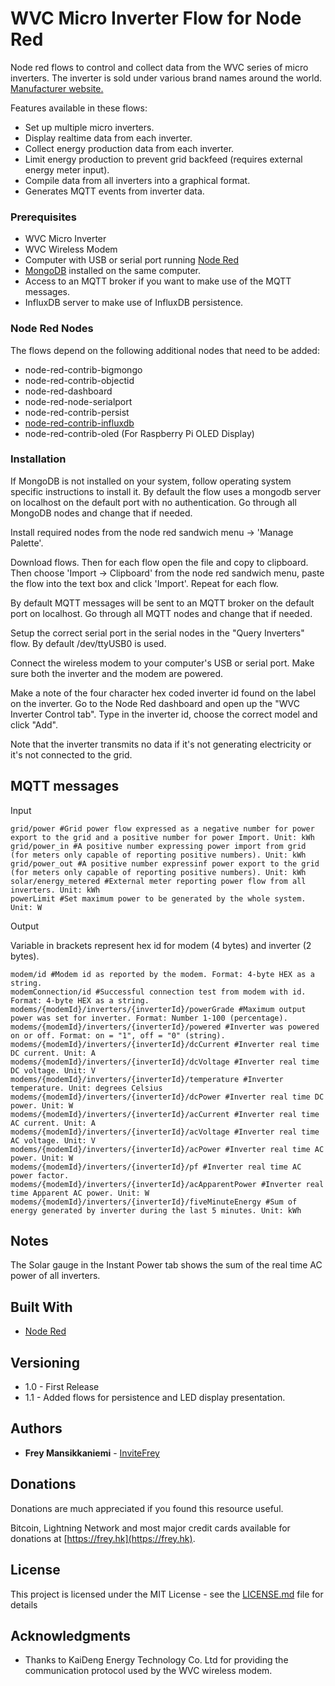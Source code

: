 # WVC Micro Inverter Flow for Node Red

Node red flows to control and collect data from the WVC series of micro inverters. The inverter is sold under various brand names around the world. [Manufacturer website.](http://www.kaidengdg.com/en/pvsystem.html)

Features available in these flows:

* Set up multiple micro inverters.
* Display realtime data from each inverter.
* Collect energy production data from each inverter.
* Limit energy production to prevent grid backfeed (requires external energy meter input).
* Compile data from all inverters into a graphical format.
* Generates MQTT events from inverter data.

### Prerequisites

* WVC Micro Inverter
* WVC Wireless Modem
* Computer with USB or serial port running [Node Red](https://nodered.org)
* [MongoDB](https://www.mongodb.com) installed on the same computer.
* Access to an MQTT broker if you want to make use of the MQTT messages.
* InfluxDB server to make use of InfluxDB persistence.

### Node Red Nodes

The flows depend on the following additional nodes that need to be added:

* node-red-contrib-bigmongo
* node-red-contrib-objectid
* node-red-dashboard
* node-red-node-serialport
* node-red-contrib-persist
* [node-red-contrib-influxdb](https://flows.nodered.org/node/node-red-contrib-influxdb)
* node-red-contrib-oled (For Raspberry Pi OLED Display)

### Installation

If MongoDB is not installed on your system, follow operating system specific instructions to install it. By default the flow uses a mongodb server on localhost on the default port with no authentication. Go through all MongoDB nodes and change that if needed.

Install required nodes from the node red sandwich menu -> 'Manage Palette'.

Download flows. Then for each flow open the file and copy to clipboard. Then choose 'Import -> Clipboard' from the node red sandwich menu, paste the flow into the text box and click 'Import'. Repeat for each flow.

By default MQTT messages will be sent to an MQTT broker on the default port on localhost. Go through all MQTT nodes and change that if needed.

Setup the correct serial port in the serial nodes in the "Query Inverters" flow. By default /dev/ttyUSB0 is used.

Connect the wireless modem to your computer's USB or serial port. Make sure both the inverter and the modem are powered.

Make a note of the four character hex coded inverter id found on the label on the inverter. Go to the Node Red dashboard and open up the "WVC Inverter Control tab". Type in the inverter id, choose the correct model and click "Add".

Note that the inverter transmits no data if it's not generating electricity or it's not connected to the grid.

## MQTT messages

Input

```
grid/power #Grid power flow expressed as a negative number for power export to the grid and a positive number for power Import. Unit: kWh
grid/power_in #A positive number expressing power import from grid (for meters only capable of reporting positive numbers). Unit: kWh
grid/power_out #A positive number expressinf power export to the grid (for meters only capable of reporting positive numbers). Unit: kWh
solar/energy_metered #External meter reporting power flow from all inverters. Unit: kWh
powerLimit #Set maximum power to be generated by the whole system. Unit: W
```

Output

Variable in brackets represent hex id for modem (4 bytes) and inverter (2 bytes).
```
modem/id #Modem id as reported by the modem. Format: 4-byte HEX as a string.
modemConnection/id #Successful connection test from modem with id. Format: 4-byte HEX as a string.
modems/{modemId}/inverters/{inverterId}/powerGrade #Maximum output power was set for inverter. Format: Number 1-100 (percentage).
modems/{modemId}/inverters/{inverterId}/powered #Inverter was powered on or off. Format: on = "1", off = "0" (string).
modems/{modemId}/inverters/{inverterId}/dcCurrent #Inverter real time DC current. Unit: A
modems/{modemId}/inverters/{inverterId}/dcVoltage #Inverter real time DC voltage. Unit: V
modems/{modemId}/inverters/{inverterId}/temperature #Inverter temperature. Unit: degrees Celsius
modems/{modemId}/inverters/{inverterId}/dcPower #Inverter real time DC power. Unit: W
modems/{modemId}/inverters/{inverterId}/acCurrent #Inverter real time AC current. Unit: A
modems/{modemId}/inverters/{inverterId}/acVoltage #Inverter real time AC voltage. Unit: V
modems/{modemId}/inverters/{inverterId}/acPower #Inverter real time AC power. Unit: W
modems/{modemId}/inverters/{inverterId}/pf #Inverter real time AC power factor.
modems/{modemId}/inverters/{inverterId}/acApparentPower #Inverter real time Apparent AC power. Unit: W
modems/{modemId}/inverters/{inverterId}/fiveMinuteEnergy #Sum of energy generated by inverter during the last 5 minutes. Unit: kWh
```
## Notes

The Solar gauge in the Instant Power tab shows the sum of the real time AC power of all inverters. 


## Built With

* [Node Red](https://nodered.org)


## Versioning

* 1.0 - First Release
* 1.1 - Added flows for persistence and LED display presentation.

## Authors

* **Frey Mansikkaniemi** - [InviteFrey](https://github.com/invite-frey)

## Donations

Donations are much appreciated if you found this resource useful. 

Bitcoin, Lightning Network and most major credit cards available for donations at [https://frey.hk](https://frey.hk).

## License

This project is licensed under the MIT License - see the [LICENSE.md](LICENSE.md) file for details

## Acknowledgments

* Thanks to KaiDeng Energy Technology Co. Ltd for providing the communication protocol used by the WVC wireless modem.
